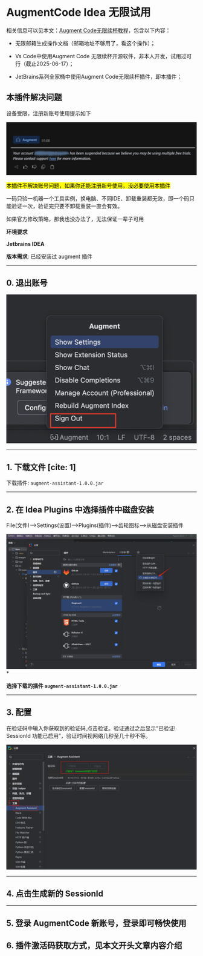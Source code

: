# AugmentCode Idea 无限试用

相关信息可以见本文：[Augment Code无限续杯教程](https://aibook.ren/archives/ai-coding-augment-code-cracking)，包含以下内容：

- 无限邮箱生成操作文档（邮箱地址不够用了，看这个操作）；

- Vs Code中使用Augment Code 无限续杯开源软件，非本人开发，试用过可行（截止2025-06-17）；

- JetBrains系列全家桶中使用Augment Code无限续杯插件，即本插件；

## 本插件解决问题

设备受限，注册新账号使用提示如下

![Augment menu with Sign Out option highlighted](.\images\jetbrians-limit.png)

<mark>本插件不解决账号问题，如果你还能注册新号使用，没必要使用本插件</mark>

一码只验一机器一个工具实例，换电脑、不同IDE、卸载重装都无效，即一个码只能验证一次，验证完只要不卸载重装一直会有效。

如果官方修改策略，那我也没办法了，无法保证一辈子可用

**环境要求**

**Jetbrains IDEA** 

**版本需求**: 已经安装过 augment 插件 

---

## 0. 退出账号

![Augment menu with Sign Out option highlighted](.\images\exit.png)

---

## 1. 下载文件 [cite: 1]

下载插件: `augment-assistant-1.0.0.jar`

---

## 2. 在 Idea Plugins 中选择插件中磁盘安装

File(文件)—>Settings(设置)—>Plugins(插件)—>齿轮图标—>从磁盘安装插件

![loading-ag-189](.\images\install.png)
*

**选择下载的插件 `augment-assistant-1.0.0.jar`**

---

## 3. 配置

在验证码中输入你获取到的验证码,点击验证。验证通过之后显示“已验证! SessionId 功能已启用”，验证时间视网络几秒至几十秒不等。

![IntelliJ IDEA Settings window showing Augment Helper configuration](.\images\validate.png)

---

## 4. 点击生成新的 SessionId

---

## 5. 登录 AugmentCode 新账号，登录即可畅快使用

## 6. 插件激活码获取方式，见本文开头文章内容介绍
